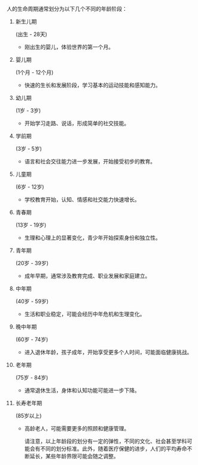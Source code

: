 人的生命周期通常划分为以下几个不同的年龄阶段：

1. 新生儿期

    

   (出生 - 28天)

   - 刚出生的婴儿，体验世界的第一个月。

2. 婴儿期

    

   (1个月 - 12个月)

   - 快速的生长和发展阶段，学习基本的运动技能和感知能力。

3. 幼儿期

    

   (1岁 - 3岁)

   - 开始学习走路、说话，形成简单的社交技能。

4. 学前期

    

   (3岁 - 5岁)

   - 语言和社会交往能力进一步发展，开始接受初步的教育。

5. 儿童期

    

   (6岁 - 12岁)

   - 学校教育开始，认知、情感和社交能力快速增长。

6. 青春期

    

   (13岁 - 19岁)

   - 生理和心理上的显著变化，青少年开始探索身份和独立性。

7. 青年期

    

   (20岁 - 39岁)

   - 成年早期，通常涉及教育完成、职业发展和家庭建立。

8. 中年期

    

   (40岁 - 59岁)

   - 生活和职业稳定，可能会经历中年危机和生理变化。

9. 晚中年期

    

   (60岁 - 74岁)

   - 进入退休年龄，孩子成年，开始享受更多个人时间，可能面临健康挑战。

10. 老年期

     

    (75岁 - 84岁)

    - 通常退休生活，身体和认知功能可能进一步下降。

11. 长寿老年期

     

    (85岁以上)

    - 高龄老人，可能需要更多的照顾和健康管理。

      请注意，以上年龄段的划分有一定的弹性，不同的文化、社会甚至学科可能会有不同的划分标准。此外，随着医疗保健的进步，人们的平均寿命不断延长，某些年龄界限可能会随之调整。






  